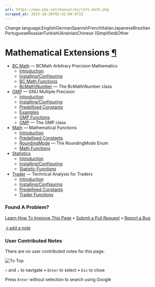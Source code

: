 ```yaml
---
url: https://www.php.net/manual/en/refs.math.php
scraped_at: 2025-10-20T02:42:09.972Z
---
```


Change language:EnglishGermanSpanishFrenchItalianJapaneseBrazilian PortugueseRussianTurkishUkrainianChinese (Simplified)Other

# Mathematical Extensions [¶](https://www.php.net/manual/en/refs.math.php\#refs.math)

- [BC Math](https://www.php.net/manual/en/book.bc.php) — BCMath Arbitrary Precision Mathematics
  - [Introduction](https://www.php.net/manual/en/intro.bc.php)
  - [Installing/Configuring](https://www.php.net/manual/en/bc.setup.php)
  - [BC Math Functions](https://www.php.net/manual/en/ref.bc.php)
  - [BcMath\\Number](https://www.php.net/manual/en/class.bcmath-number.php) — The BcMath\\Number class
- [GMP](https://www.php.net/manual/en/book.gmp.php) — GNU Multiple Precision
  - [Introduction](https://www.php.net/manual/en/intro.gmp.php)
  - [Installing/Configuring](https://www.php.net/manual/en/gmp.setup.php)
  - [Predefined Constants](https://www.php.net/manual/en/gmp.constants.php)
  - [Examples](https://www.php.net/manual/en/gmp.examples.php)
  - [GMP Functions](https://www.php.net/manual/en/ref.gmp.php)
  - [GMP](https://www.php.net/manual/en/class.gmp.php) — The GMP class
- [Math](https://www.php.net/manual/en/book.math.php) — Mathematical Functions
  - [Introduction](https://www.php.net/manual/en/intro.math.php)
  - [Predefined Constants](https://www.php.net/manual/en/math.constants.php)
  - [RoundingMode](https://www.php.net/manual/en/enum.roundingmode.php) — The RoundingMode Enum
  - [Math Functions](https://www.php.net/manual/en/ref.math.php)
- [Statistics](https://www.php.net/manual/en/book.stats.php)
  - [Introduction](https://www.php.net/manual/en/intro.stats.php)
  - [Installing/Configuring](https://www.php.net/manual/en/stats.setup.php)
  - [Statistic Functions](https://www.php.net/manual/en/ref.stats.php)
- [Trader](https://www.php.net/manual/en/book.trader.php) — Technical Analysis for Traders
  - [Introduction](https://www.php.net/manual/en/intro.trader.php)
  - [Installing/Configuring](https://www.php.net/manual/en/trader.setup.php)
  - [Predefined Constants](https://www.php.net/manual/en/trader.constants.php)
  - [Trader Functions](https://www.php.net/manual/en/ref.trader.php)

### Found A Problem?

[Learn How To Improve This Page](https://github.com/php/doc-base/blob/master/README.md "This will take you to our contribution guidelines on GitHub")
•
[Submit a Pull Request](https://github.com/php/doc-base/blob/master/manual.xml)
•
[Report a Bug](https://github.com/php/doc-en/issues/new?body=From%20manual%20page:%20https:%2F%2Fphp.net%2Frefs.math%0A%0A---)

[＋add a note](https://www.php.net/manual/add-note.php?sect=refs.math&repo=en&redirect=https://www.php.net/manual/en/refs.math.php)

### User Contributed Notes

There are no user contributed notes for this page.

![To Top](https://www.php.net/images/to-top@2x.png)

`↑` and `↓` to navigate •
`Enter` to select •
`Esc` to close


Press `Enter` without
selection to search using Google
